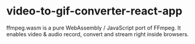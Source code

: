 # video-to-gif-converter-react-app
ffmpeg.wasm is a pure WebAssembly / JavaScript port of FFmpeg. It enables video &amp; audio record, convert and stream right inside browsers.
